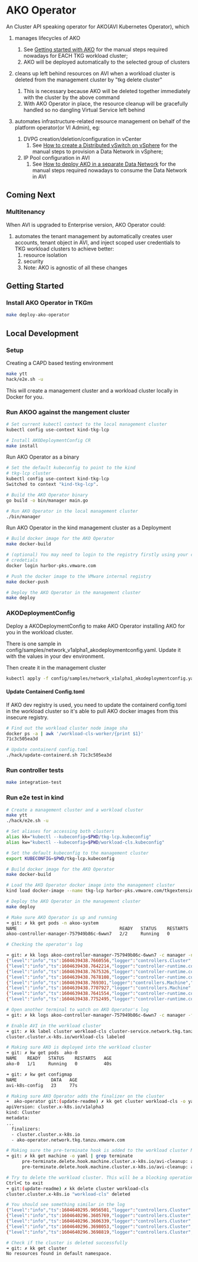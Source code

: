# AKO Operator

An Cluster API speaking operator for AKO(AVI Kubernetes Operator), which

1. manages lifecycles of AKO
   1. See [Getting started with AKO](https://confluence.eng.vmware.com/display/TKG/Getting+started+with+AKO) for the manual steps required nowadays for EACH TKG workload cluster;
   2. AKO will be deployed automatically to the selected group of clusters

2. cleans up left behind resources on AVI when a workload cluster is deleted from the management cluster by "tkg delete cluster"
   1. This is necessary because AKO will be deleted together immediately with the cluster by the above command
   2. With AKO Operator in place, the resource cleanup will be gracefully handled so no dangling Virtual Service left behind

3. automates infrastructure-related resource management on behalf of the platform operator(or VI Admin), eg:
   1. DVPG creation/deletion/configuration in vCenter
      1. See [How to create a Distributed vSwitch on vSphere](https://confluence.eng.vmware.com/display/TKG/How+to+create+a+Distributed+vSwitch+on+vSphere) for the manual steps to provision a Data Network in vSphere;
   2. IP Pool configuration in AVI
      1. See [How to deploy AKO in a separate Data Network](https://confluence.eng.vmware.com/display/TKG/How+to+deploy+AKO+in+a+separate+Data+Network) for the manual steps required nowadays to consume the Data Network in AVI

## Coming Next

### Multitenancy

When AVI is upgraded to Enterprise version, AKO Operator could:

1. automates the tenant management by automatically creates user accounts, tenant object in AVI, and inject scoped user credentials to TKG workload clusters to achieve better:
   1. resource isolation
   2. security
   3. Note: AKO is agnostic of all these changes

## Getting Started

### Install AKO Operator in TKGm

```bash
make deploy-ako-operator
```

## Local Development

### Setup

Creating a CAPD based testing environment

```bash
make ytt
hack/e2e.sh -u
```

This will create a management cluster and a workload cluster locally in Docker
for you.

### Run AKOO against the mangement cluster

```bash
# Set current kubectl context to the local management cluster
kubectl config use-context kind-tkg-lcp

# Install AKODeploymentConfig CR
make install

```

Run AKO Operator as a binary

```bash
# Set the default kubeconfig to point to the kind
# tkg-lcp cluster
kubectl config use-context kind-tkg-lcp
Switched to context "kind-tkg-lcp".

# Build the AKO Operator binary
go build -o bin/manager main.go

# Run AKO Operator in the local management cluster
./bin/manager
```

Run AKO Operator in the kind management cluster as a Deployment

```bash
# Build docker image for the AKO Operator
make docker-build

# (optional) You may need to login to the registry firstly using your company
# credetials
docker login harbor-pks.vmware.com

# Push the docker image to the VMware internal registry
make docker-push

# Deploy the AKO Operator in the management cluster
make deploy
```

### AKODeploymentConfig

Deploy a AKODeploymentConfig to make AKO Operator installing AKO for you in the
workload cluster.

There is one sample in config/samples/network_v1alpha1_akodeploymentconfig.yaml.
Update it with the values in your dev environment.

Then create it in the management cluster

```bash
kubectl apply -f config/samples/network_v1alpha1_akodeploymentconfig.yaml
```

#### Update Containerd Config.toml

If AKO dev registry is used, you need to update the containerd config.toml in
the workload cluster so it's able to pull AKO docker images from this insecure
registry.

```bash
# Find out the workload cluster node image sha
docker ps -a | awk '/workload-cls-worker/{print $1}'
71c3c505ea3d

# Update containerd config.toml
./hack/update-containerd.sh 71c3c505ea3d
```

### Run controller tests

```bash
make integration-test
```

### Run e2e test in kind

```bash
# Create a management cluster and a workload cluster
make ytt
./hack/e2e.sh -u

# Set aliases for accessing both clusters
alias kk="kubectl --kubeconfig=$PWD/tkg-lcp.kubeconfig"
alias kw="kubectl --kubeconfig=$PWD/workload-cls.kubeconfig"

# Set the default kubeconfig to the management cluster
export KUBECONFIG=$PWD/tkg-lcp.kubeconfig

# Build docker image for the AKO Operator
make docker-build

# Load the AKO Operator docker image into the management cluster
kind load docker-image --name tkg-lcp harbor-pks.vmware.com/tkgextensions/tkg-networking/tanzu-ako-operator:dev

# Deploy the AKO Operator in the management cluster
make deploy

# Make sure AKO Operator is up and running
➜ git: ✗ kk get pods -n akoo-system
NAME                                       READY   STATUS    RESTARTS   AGE
akoo-controller-manager-757949b86c-6wwn7   2/2     Running   0          3s

# Checking the operator's log

➜ git: ✗ kk logs akoo-controller-manager-757949b86c-6wwn7 -c manager -n akoo-system | tail -n 10
{"level":"info","ts":1604639438.7660556,"logger":"controllers.Cluster","msg":"cluster doesn't have AVI enabled, skip reconciling","Cluster":"default/workload-cls"}
{"level":"info","ts":1604639438.7642214,"logger":"controller-runtime.controller","msg":"Starting EventSource","controller":"machine","source":"kind source: /, Kind="}
{"level":"info","ts":1604639438.7675326,"logger":"controller-runtime.controller","msg":"Starting Controller","controller":"machine"}
{"level":"info","ts":1604639438.7678108,"logger":"controller-runtime.controller","msg":"Starting workers","controller":"machine","worker count":1}
{"level":"info","ts":1604639438.769301,"logger":"controllers.Machine","msg":"Cluster doesn't have AVI enabled, skip reconciling","Machine":"default/workload-cls-worker-0-85c7655bb4-vq6c9","Cluster":"default/workload-cls"}
{"level":"info","ts":1604639438.7707927,"logger":"controllers.Machine","msg":"Cluster doesn't have AVI enabled, skip reconciling","Machine":"default/workload-cls-controlplane-0-4bsrd","Cluster":"default/workload-cls"}
{"level":"info","ts":1604639438.7641554,"logger":"controller-runtime.controller","msg":"Starting Controller","controller":"akodeploymentconfig"}
{"level":"info","ts":1604639438.7752495,"logger":"controller-runtime.controller","msg":"Starting workers","controller":"akodeploymentconfig","worker count":1}

# Open another terminal to watch on AKO Operator's log
➜ git: ✗ kk logs akoo-controller-manager-757949b86c-6wwn7 -c manager -f -n akoo-system

# Enable AVI in the workload cluster
➜ git: ✗ kk label cluster workload-cls cluster-service.network.tkg.tanzu.vmware.com/avi=""
cluster.cluster.x-k8s.io/workload-cls labeled

# Making sure AKO is deployed into the workload cluster
➜ git: ✗ kw get pods  ako-0
NAME    READY   STATUS    RESTARTS   AGE
ako-0   1/1     Running   0          40s

➜ git: ✗ kw get configmap
NAME             DATA   AGE
avi-k8s-config   23     77s

# Making sure AKO Operator adds the finalizer on the cluster
➜  ako-operator git:(update-readme) ✗ kk get cluster workload-cls -o yaml  | head
apiVersion: cluster.x-k8s.io/v1alpha3
kind: Cluster
metadata:
...
  finalizers:
  - cluster.cluster.x-k8s.io
  - ako-operator.network.tkg.tanzu.vmware.com

# Making sure the pre-terminate hook is added to the workload cluster Machines
➜ git: ✗ kk get machine -o yaml | grep terminate
      pre-terminate.delete.hook.machine.cluster.x-k8s.io/avi-cleanup: ako-operator
      pre-terminate.delete.hook.machine.cluster.x-k8s.io/avi-cleanup: ako-operator

# Try to delete the workload cluster. This will be a blocking operation, so hit
Ctrl+C to exit
➜ git:(update-readme) ✗ kk delete cluster workload-cls
cluster.cluster.x-k8s.io "workload-cls" deleted

# You should see something similar in the log
{"level":"info","ts":1604640295.9056501,"logger":"controllers.Cluster","msg":"Handling deleted Cluster","Cluster":"default/workload-cls"}
{"level":"info","ts":1604640296.3605769,"logger":"controllers.Cluster","msg":"Found AKO Configmap","Cluster":"default/workload-cls","deleteConfig":"false"}
{"level":"info","ts":1604640296.3606339,"logger":"controllers.Cluster","msg":"Updating deleteConfig in AKO's ConfigMap","Cluster":"default/workload-cls"}
{"level":"info","ts":1604640296.3698053,"logger":"controllers.Cluster","msg":"AKO finished cleanup, updating Cluster condition","Cluster":"default/workload-cls"}
{"level":"info","ts":1604640296.3698819,"logger":"controllers.Cluster","msg":"Removing finalizer","Cluster":"default/workload-cls","finalizer":"ako-operator.network.tkg.tanzu.vmware.com"}

# Check if the cluster is deleted successfully
➜ git: ✗ kk get cluster
No resources found in default namespace.
```
